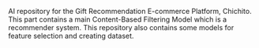AI repository for the Gift Recommendation E-commerce Platform, Chichito. This part contains a main Content-Based Filtering Model which is a recommender system.
This repository also contains some models for feature selection and creating dataset.
